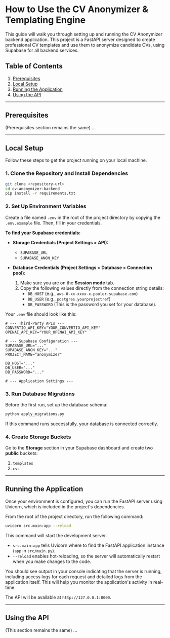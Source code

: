 # How to Use the CV Anonymizer & Templating Engine

This guide will walk you through setting up and running the CV Anonymizer backend application. This project is a FastAPI server designed to create professional CV templates and use them to anonymize candidate CVs, using Supabase for all backend services.

## Table of Contents

1.  [Prerequisites](#prerequisites)
2.  [Local Setup](#local-setup)
3.  [Running the Application](#running-the-application)
4.  [Using the API](#using-the-api)

---

## Prerequisites

(Prerequisites section remains the same)
...

---

## Local Setup

Follow these steps to get the project running on your local machine.

### 1. Clone the Repository and Install Dependencies

```bash
git clone <repository-url>
cd cv-anonymizer-backend
pip install -r requirements.txt
```

### 2. Set Up Environment Variables

Create a file named `.env` in the root of the project directory by copying the `.env.example` file. Then, fill in your credentials.

**To find your Supabase credentials:**

*   **Storage Credentials (Project Settings > API):**
    *   `SUPABASE_URL`
    *   `SUPABASE_ANON_KEY`

*   **Database Credentials (Project Settings > Database > Connection pool):**
    1.  Make sure you are on the **Session mode** tab.
    2.  Copy the following values directly from the connection string details:
        *   `DB_HOST` (e.g., `aws-0-xx-xxxx-x.pooler.supabase.com`)
        *   `DB_USER` (e.g., `postgres.yourprojectref`)
        *   `DB_PASSWORD` (This is the password you set for your database).

Your `.env` file should look like this:
```
# --- Third-Party APIs ---
CONVERTIO_API_KEY="YOUR_CONVERTIO_API_KEY"
OPENAI_API_KEY="YOUR_OPENAI_API_KEY"

# --- Supabase Configuration ---
SUPABASE_URL="..."
SUPABASE_ANON_KEY="..."
PROJECT_NAME="anonymizer"

DB_HOST="..."
DB_USER="..."
DB_PASSWORD="..."

# --- Application Settings ---
```

### 3. Run Database Migrations
Before the first run, set up the database schema:
```bash
python apply_migrations.py
```
If this command runs successfully, your database is connected correctly.

### 4. Create Storage Buckets
Go to the **Storage** section in your Supabase dashboard and create two **public** buckets:
1.  `templates`
2.  `cvs`

---

## Running the Application

Once your environment is configured, you can run the FastAPI server using Uvicorn, which is included in the project's dependencies.

From the root of the project directory, run the following command:

```bash
uvicorn src.main:app --reload
```

This command will start the development server.
-   `src.main:app` tells Uvicorn where to find the FastAPI application instance (`app` in `src/main.py`).
-   `--reload` enables hot-reloading, so the server will automatically restart when you make changes to the code.

You should see output in your console indicating that the server is running, including access logs for each request and detailed logs from the application itself. This will help you monitor the application's activity in real-time.

The API will be available at `http://127.0.0.1:8000`.

---

## Using the API
(This section remains the same)
...
